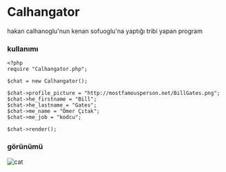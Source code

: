 # Calhangator
hakan calhanoglu'nun kenan sofuoglu'na yaptığı tribi yapan program

### kullanımı

    <?php
    require "Calhangator.php";

    $chat = new Calhangator();

    $chat->profile_picture = "http://mostfamousperson.net/BillGates.png";
    $chat->he_firstname = "Bill";
    $chat->he_lastname = "Gates";
    $chat->me_name = "Ömer Çıtak";
    $chat->me_job = "kodcu";

    $chat->render();

### görünümü
![cat](http://omercitak.com/wp-content/uploads/calhangator.png)
